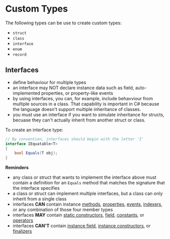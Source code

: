 # Custom Types

The following types can be use to create custom types:
- `struct`
- `class`
- `interface`
- `enum`
- `record`

## Interfaces
- define behaviour for multiple types
- an interface may NOT declare instance data such as field, auto-implemented properties, or property-like events
- by using interfaces, you can, for example, include behavviour from multiple sources in a class. That capability is important in C# because the language doesn't support multiple inheritance of classes.
- you must use an interface if you want to simulate inheritance for structs, becuase they can't actually inherit from another struct or class.

To create an interface type:
```C#
// By convention, interfaces should begin with the letter 'I'
interface IEquatable<T> 
{
    bool Equals(T obj);
}
```
**Reminders**
- any class or struct that wants to implement the interface above must contain a definition for an `Equals` method that matches the signature that the interface specifies
- a class or struct can implement multiple interfaces, but a class can only inherit from a single class
- interfaces **CAN** contain instance <ins>methods</ins>, <ins>properties</ins>, <ins>events</ins>, <ins>indexers</ins>, or any combination of those four member types
- interfaces **MAY** contain <ins>static constructors</ins>, <ins>field</ins>, <ins>constants</ins>, or <ins>operators</ins>
- interfaces **CAN'T** contain <ins>instance field</ins>, <ins>instance constructors</ins>, or <ins>finalizers</ins>

